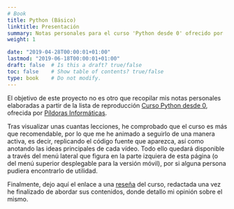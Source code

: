 ```yaml
---
# Book
title: Python (Básico)
linktitle: Presentación
summary: Notas personales para el curso 'Python desde 0' ofrecido por 'Píldoras Informáticas'.
weight: 1

date: "2019-04-28T00:00:01+01:00"
lastmod: "2019-06-18T00:00:01+01:00"
draft: false  # Is this a draft? true/false
toc: false    # Show table of contents? true/false
type: book    # Do not modify.
---
```


El objetivo de este proyecto no es otro que recopilar mis notas personales elaboradas a partir de la lista de reproducción [Curso Python desde 0](https://www.youtube.com/playlist?list=PLU8oAlHdN5BlvPxziopYZRd55pdqFwkeS), ofrecida por [Píldoras Informáticas](https://www.pildorasinformaticas.es/).

Tras visualizar unas cuantas lecciones, he comprobado que el curso es más que recomendable, por lo que me he animado a seguirlo de una manera activa, es decir, replicando el código fuente que aparezca, así como anotando las ideas principales de cada vídeo. Todo ello quedará disponible a través del menú lateral que figura en la parte izquiera de esta página (o del menú superior desplegable para la versión móvil), por si alguna persona pudiera encontrarlo de utilidad.

Finalmente, dejo aquí el enlace a una [reseña](/2019/06/18/resena-curso-python-desde-cero/) del curso, redactada una vez he finalizado de abordar sus contenidos, donde detallo mi opinión sobre el mismo.

